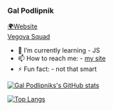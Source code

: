 ### Gal Podlipnik
[🌍Website](https://me.pogers.si/)  
[Vegova Squad](https://vegova.si)


- 🌱 I’m currently learning - JS
- 📫 How to reach me: - [my site](https://me.pogers.si/contact.html)
- ⚡ Fun fact: - not that smart

[![Gal Podlipniks's GitHub stats](https://github-readme-stats.vercel.app/api?username=galpodlipnik1&show_icons=true&theme=radical)](https://github.com/anuraghazra/github-readme-stats)


[![Top Langs](https://github-readme-stats.vercel.app/api/top-langs/?username=galpodlipnik1&exclude_repo=gambling-or-something;anuraghazra.github.io)](https://github.com/anuraghazra/github-readme-stats)


